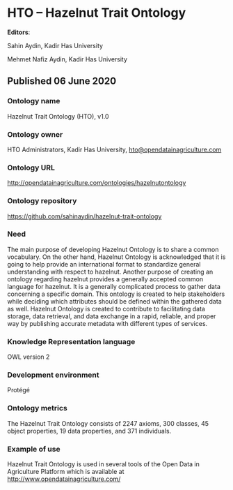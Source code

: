 HTO – Hazelnut Trait Ontology
==============
**Editors**:

Sahin Aydin, Kadir Has University

Mehmet Nafiz Aydin, Kadir Has University

## Published 06 June 2020

### Ontology name
Hazelnut Trait Ontology (HTO), v1.0

### Ontology owner

HTO Administrators, Kadir Has University, hto@opendatainagriculture.com 

### Ontology URL

http://opendatainagriculture.com/ontologies/hazelnutontology

### Ontology repository

https://github.com/sahinaydin/hazelnut-trait-ontology

### Need

The main purpose of developing Hazelnut Ontology is to share a common vocabulary. On the other hand, Hazelnut Ontology is acknowledged that it is going to help provide an international format to standardize general understanding with respect to hazelnut. Another purpose of creating an ontology regarding hazelnut provides a generally accepted common language for hazelnut. It is a generally complicated process to gather data concerning a specific domain. This ontology is created to help stakeholders while deciding which attributes should be defined within the gathered data as well. Hazelnut Ontology is created to contribute to facilitating data storage, data retrieval, and data exchange in a rapid, reliable, and proper way by publishing accurate metadata with different types of services.

### Knowledge Representation language

OWL version 2

### Development environment

Protégé

### Ontology metrics

The Hazelnut Trait Ontology consists of 2247 axioms, 300 classes, 45 object properties, 19 data properties, and 371 individuals.

### Example of use

Hazelnut Trait Ontology is used in several tools of the Open Data in Agriculture Platform which is available at http://www.opendatainagriculture.com/

